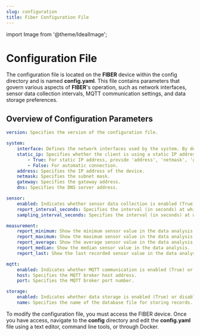 ```yaml
---
slug: configuration
title: Fiber Configuration File
---
```

import Image from '@theme/IdealImage';

# Configuration File

The configuration file is located on the **FIBER** device within the config directory and is named **config.yaml**. This file contains parameters that govern various aspects of **FIBER**'s operation, such as network interfaces, sensor data collection intervals, MQTT communication settings, and data storage preferences.

## Overview of Configuration Parameters

```yaml
version: Specifies the version of the configuration file.

system:
    interface: Defines the network interfaces used by the system. By default, it includes both "end0" and "eth0" interfaces.
    static_ip: Specifies whether the client is using a static IP address.
        - True: For static IP address, provide 'address', 'netmask', 'gateway', 'dns'.
        - False: For automatic connection.
    address: Specifies the IP address of the device.
    netmask: Specifies the subnet mask.
    gateway: Specifies the gateway address.
    dns: Specifies the DNS server address.

sensor:
    enabled: Indicates whether sensor data collection is enabled (True) or disabled (False).
    report_interval_seconds: Specifies the interval (in seconds) at which sensor data is reported.
    sampling_interval_seconds: Specifies the interval (in seconds) at which sensor data is sampled.

measurement:
    report_minimum: Show the minimum sensor value in the data analysis.
    report_maximum: Show the maximum sensor value in the data analysis.
    report_average: Show the average sensor value in the data analysis.
    report_median: Show the median sensor value in the data analysis.
    report_last: Show the last recorded sensor value in the data analysis.

mqtt:
    enabled: Indicates whether MQTT communication is enabled (True) or disabled (False).
    host: Specifies the MQTT broker host address.
    port: Specifies the MQTT broker port number.

storage:
    enabled: Indicates whether data storage is enabled (True) or disabled (False).
    name: Specifies the name of the database file for storing records.
```

To modify the configuration file, you must access the FIBER device. Once you have access, navigate to the **config** directory and edit the **config.yaml** file using a text editor, command line tools, or through Docker.
